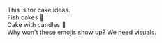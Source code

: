 This is for cake ideas.  
   Fish cakes :fish_cake:  
   Cake with candles :birthday:  
Why won't these emojis show up? We need visuals.
